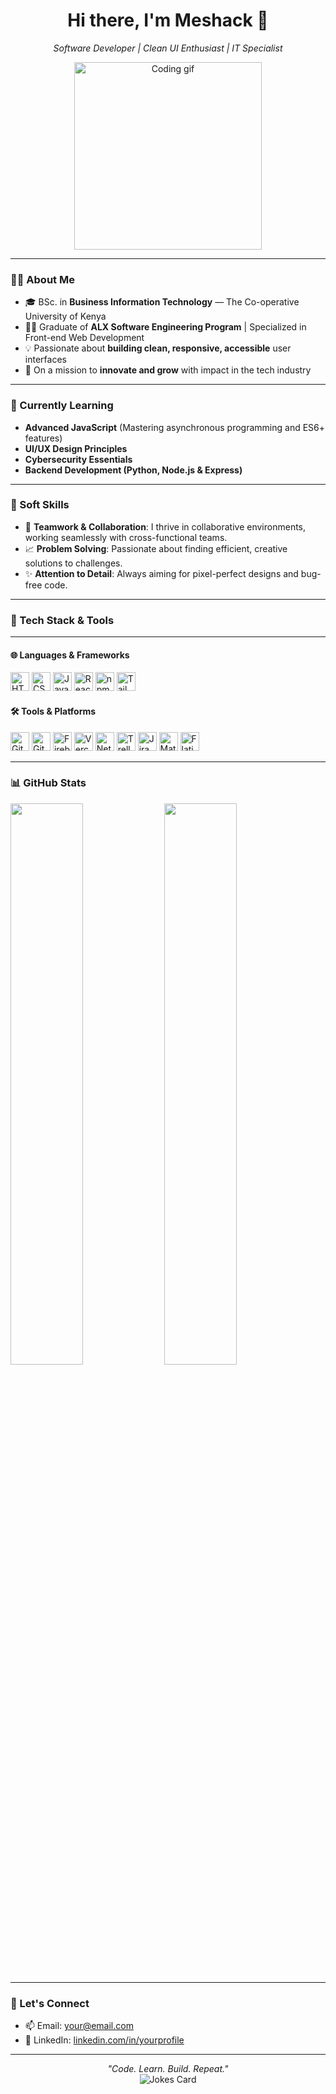 <h1 align="center">Hi there, I'm Meshack 👋</h1>
<p align="center"><i>Software Developer | Clean UI Enthusiast | IT Specialist</i></p>

<p align="center">
  <img src="https://media.giphy.com/media/qgQUggAC3Pfv687qPC/giphy.gif" width="300" alt="Coding gif" />
</p>

---

### 👨‍💻 About Me

- 🎓 BSc. in **Business Information Technology** — The Co-operative University of Kenya
- 👨‍💻 Graduate of **ALX Software Engineering Program** | Specialized in Front-end Web Development
- 💡 Passionate about **building clean, responsive, accessible** user interfaces
- 🚀 On a mission to **innovate and grow** with impact in the tech industry

---

### 🌱 Currently Learning

- **Advanced JavaScript** (Mastering asynchronous programming and ES6+ features)
- **UI/UX Design Principles**
- **Cybersecurity Essentials**
- **Backend Development (Python, Node.js & Express)**

---

### 🧠 Soft Skills

- 🤝 **Teamwork & Collaboration**: I thrive in collaborative environments, working seamlessly with cross-functional teams.
- 📈 **Problem Solving**: Passionate about finding efficient, creative solutions to challenges.
- ✨ **Attention to Detail**: Always aiming for pixel-perfect designs and bug-free code.

---

### 🧰 Tech Stack & Tools

---

#### 🌐 Languages & Frameworks

<p>
  <img src="https://cdn.jsdelivr.net/gh/devicons/devicon/icons/html5/html5-original.svg" width="30" title="HTML5"/>
  <img src="https://cdn.jsdelivr.net/gh/devicons/devicon/icons/css3/css3-original.svg" width="30" title="CSS3"/>
  <img src="https://cdn.jsdelivr.net/gh/devicons/devicon/icons/javascript/javascript-original.svg" width="30" title="JavaScript"/>
  <img src="https://cdn.jsdelivr.net/gh/devicons/devicon/icons/react/react-original.svg" width="30" title="React"/>
  <img src="https://cdn.jsdelivr.net/gh/devicons/devicon/icons/npm/npm-original-wordmark.svg" width="30" title="npm"/>
  <img src="https://cdn.jsdelivr.net/gh/devicons/devicon/icons/tailwindcss/tailwindcss-plain.svg" width="30" title="Tailwind CSS"/>
</p>

#### 🛠️ Tools & Platforms

<p>
  <img src="https://cdn.jsdelivr.net/gh/devicons/devicon/icons/git/git-original.svg" width="30" title="Git"/>
  <img src="https://cdn.jsdelivr.net/gh/devicons/devicon/icons/github/github-original.svg" width="30" title="GitHub"/>
  <img src="https://cdn.jsdelivr.net/gh/devicons/devicon/icons/firebase/firebase-plain.svg" width="30" title="Firebase"/>
  <img src="https://vercel.com/favicon.ico" width="30" title="Vercel"/>
  <img src="https://www.netlify.com/favicon.ico" width="30" title="Netlify"/>
  <img src="https://img.icons8.com/color/48/000000/trello.png" width="30" title="Trello"/>
  <img src="https://img.icons8.com/ios/452/jira.png" width="30" title="Jira"/>
  <img src="https://img.icons8.com/ios/452/material-ui.png" width="30" title="Material UI"/>
  <img src="https://upload.wikimedia.org/wikipedia/commons/6/67/Flaticon_logo.svg" width="30" title="Flaticon"/>
</p>

---

### 📊 GitHub Stats

<p align="left">
  <img src="https://github-readme-stats.vercel.app/api?username=Meshack-dev&show_icons=true&theme=github_dark" width="48%" />
  <img src="https://github-readme-streak-stats.herokuapp.com?user=Meshack-dev&theme=github-dark&hide_border=true" width="48%" />
</p>

---

### 🔗 Let's Connect

- 📫 Email: [your@email.com](mailto:meshackkiprono12@gmail.com)
- 💼 LinkedIn: [linkedin.com/in/yourprofile](https://www.linkedin.com/in/kigen-meshack-7b0356209/)

---

<p align="center">
  <i>"Code. Learn. Build. Repeat."</i><br>
  <img src="https://readme-jokes.vercel.app/api" alt="Jokes Card" />
</p>
